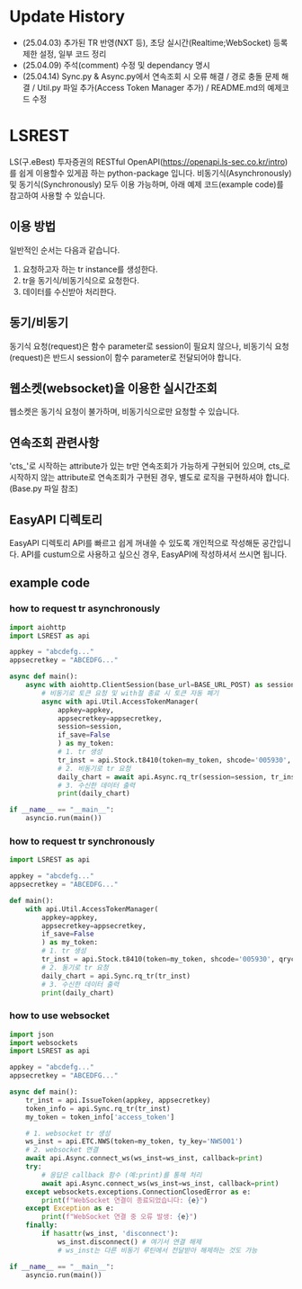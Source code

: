 # Update History
- (25.04.03) 추가된 TR 반영(NXT 등), 초당 실시간(Realtime;WebSocket) 등록제한 설정, 일부 코드 정리
- (25.04.09) 주석(comment) 수정 및 dependancy 명시
- (25.04.14) Sync.py & Async.py에서 연속조회 시 오류 해결 / 경로 충돌 문제 해결 / Util.py 파일 추가(Access Token Manager 추가) / README.md의 예제코드 수정

# LSREST
LS(구.eBest) 투자증권의 RESTful OpenAPI(https://openapi.ls-sec.co.kr/intro)를 쉽게 이용할수 있게끔 하는 python-package 입니다.
비동기식(Asynchronously) 및 동기식(Synchronously) 모두 이용 가능하며, 
아래 예제 코드(example code)를 참고하여 사용할 수 있습니다.

## 이용 방법
일반적인 순서는 다음과 같습니다.
1. 요청하고자 하는 tr instance를 생성한다.
2. tr을 동기식/비동기식으로 요청한다.
3. 데이터를 수신받아 처리한다.

## 동기/비동기
동기식 요청(request)은 함수 parameter로 session이 필요치 않으나, 
비동기식 요청(request)은 반드시 session이 함수 parameter로 전달되어야 합니다.

## 웹소켓(websocket)을 이용한 실시간조회
웹소켓은 동기식 요청이 불가하며, 비동기식으로만 요청할 수 있습니다.

## 연속조회 관련사항
'cts_'로 시작하는 attribute가 있는 tr만 연속조회가 가능하게 구현되어 있으며,
cts_로 시작하지 않는 attribute로 연속조회가 구현된 경우, 별도로 로직을 구현하셔야 합니다. (Base.py 파일 참조)

## EasyAPI 디렉토리
EasyAPI 디렉토리 API를 빠르고 쉽게 꺼내쓸 수 있도록 개인적으로 작성해둔 공간입니다.
API를 custum으로 사용하고 싶으신 경우, EasyAPI에 작성하셔서 쓰시면 됩니다.


## example code
### how to request tr asynchronously
```python
import aiohttp
import LSREST as api

appkey = "abcdefg..."
appsecretkey = "ABCEDFG..."

async def main():
    async with aiohttp.ClientSession(base_url=BASE_URL_POST) as session:
        # 비동기로 토큰 요청 및 with절 종료 시 토큰 자동 폐기
        async with api.Util.AccessTokenManager(
            appkey=appkey, 
            appsecretkey=appsecretkey, 
            session=session, 
            if_save=False
            ) as my_token:
            # 1. tr 생성
            tr_inst = api.Stock.t8410(token=my_token, shcode='005930', qrycnt=1000, sdate='20200101', edate='20230926')
            # 2. 비동기로 tr 요청
            daily_chart = await api.Async.rq_tr(session=session, tr_inst=tr_inst)
            # 3. 수신한 데이터 출력
            print(daily_chart)

if __name__ == "__main__":
    asyncio.run(main())


```


### how to request tr synchronously

```python
import LSREST as api

appkey = "abcdefg..."
appsecretkey = "ABCEDFG..."

def main():
    with api.Util.AccessTokenManager(
        appkey=appkey, 
        appsecretkey=appsecretkey, 
        if_save=False
        ) as my_token:
        # 1. tr 생성
        tr_inst = api.Stock.t8410(token=my_token, shcode='005930', qrycnt=1000, sdate='20200101', edate='20230926')
        # 2. 동기로 tr 요청
        daily_chart = api.Sync.rq_tr(tr_inst)
        # 3. 수신한 데이터 출력
        print(daily_chart)
```

### how to use websocket

```python
import json
import websockets
import LSREST as api

appkey = "abcdefg..."
appsecretkey = "ABCEDFG..."

async def main():
    tr_inst = api.IssueToken(appkey, appsecretkey)
    token_info = api.Sync.rq_tr(tr_inst)
    my_token = token_info['access_token']

    # 1. websocket tr 생성
    ws_inst = api.ETC.NWS(token=my_token, ty_key='NWS001')
    # 2. websocket 연결
    await api.Async.connect_ws(ws_inst=ws_inst, callback=print)
    try:
        # 응답은 callback 함수 (예:print)를 통해 처리
        await api.Async.connect_ws(ws_inst=ws_inst, callback=print)
    except websockets.exceptions.ConnectionClosedError as e:
        print(f"WebSocket 연결이 종료되었습니다: {e}")
    except Exception as e:
        print(f"WebSocket 연결 중 오류 발생: {e}")
    finally:
        if hasattr(ws_inst, 'disconnect'):
            ws_inst.disconnect() # 여기서 연결 해제
            # ws_inst는 다른 비동기 루틴에서 전달받아 해제하는 것도 가능

if __name__ == "__main__":
    asyncio.run(main())

```
